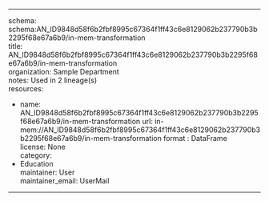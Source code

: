 


---  
schema: schema:AN_ID9848d58f6b2fbf8995c67364f1ff43c6e8129062b237790b3b2295f68e67a6b9/in-mem-transformation  
title: AN_ID9848d58f6b2fbf8995c67364f1ff43c6e8129062b237790b3b2295f68e67a6b9/in-mem-transformation  
organization: Sample Department  
notes: Used in 2 lineage(s)  
resources:  
  - name: AN_ID9848d58f6b2fbf8995c67364f1ff43c6e8129062b237790b3b2295f68e67a6b9/in-mem-transformation 
    url: in-mem://AN_ID9848d58f6b2fbf8995c67364f1ff43c6e8129062b237790b3b2295f68e67a6b9/in-mem-transformation 
    format : DataFrame  
license: None  
category:
  - Education  
maintainer: User  
maintainer_email: UserMail  
---